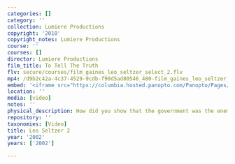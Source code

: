 ```yaml
---
categories: []
category: ''
collection: Lumiere Productions
copyright: '2010'
copyright_notes: Lumiere Productions
course: ''
courses: []
director: Lumiere Productions
film_title: To Tell The Truth
flv: secure/courses/film_gaines_leo_seltzer_select_2.flv
mp4: /d9b2c42a-4c37-4529-9cdb-f90d5ad80546_480-film_gaines_leo_seltzer_select_2.mp4
embed: '<iframe src="https://columbia.hosted.panopto.com/Panopto/Pages/Embed.aspx?id=eb57d758-c54e-4e93-a432-a95f01035c19&v=1" width="720" height="405" style="padding: 0px; border: 1px solid #464646;" frameborder="0" allowfullscreen allow="autoplay"></iframe>'
location: ''
media: [video]
notes: ''
physical_description: How did you show that the government was the enemy?
repository: ''
taxonomies: [Video]
title: Leo Seltzer 2
year: '2002'
years: ['2002']

---
```

